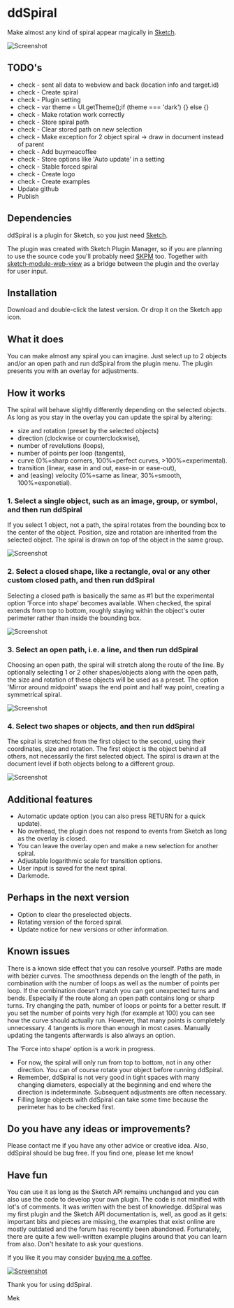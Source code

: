 # ddSpiral
Make almost any kind of spiral appear magically in [Sketch](https:www.sketch.com).

![Screenshot](repository_images/overlay.png)

## TODO's
- check - sent all data to webview and back (location info and target.id)
- check - Create spiral
- check - Plugin setting
- check - var theme = UI.getTheme();if (theme === 'dark') {} else {}
- check - Make rotation work correctly
- check - Store spiral path
- check - Clear stored path on new selection
- check - Make exception for 2 object spiral -> draw in document instead of parent
- check - Add buymeacoffee
- check - Store options like 'Auto update' in a setting
- check - Stable forced spiral
- check - Create logo
- check - Create examples
- Update github
- Publish

## Dependencies
ddSpiral is a plugin for Sketch, so you just need [Sketch](https://www.sketch.com).

The plugin was created with Sketch Plugin Manager, so if you are planning to use the source code you'll probably need [SKPM](https://github.com/skpm/skpm) too. Together with [sketch-module-web-view](https://github.com/skpm/sketch-module-web-view/tree/master/docs) as a bridge between the plugin and the overlay for user input.

## Installation
Download and double-click the latest version. Or drop it on the Sketch app icon. 

## What it does
You can make almost any spiral you can imagine. Just select up to 2 objects and/or an open path and run ddSpiral from the plugin menu. The plugin presents you with an overlay for adjustments.

## How it works
The spiral will behave slightly differently depending on the selected objects. As long as you stay in the overlay you can update the spiral by altering:
- size and rotation (preset by the selected objects)
- direction (clockwise or counterclockwise),
- number of revelutions (loops),
- number of points per loop (tangents),
- curve (0%=sharp corners, 100%=perfect curves, >100%=experimental).
- transition (linear, ease in and out, ease-in or ease-out),
- and (easing) velocity (0%=same as linear, 30%=smooth, 100%=exponetial).

### 1. Select a single object, such as an image, group, or symbol, and then run ddSpiral
If you select 1 object, not a path, the spiral rotates from the bounding box to the center of the object. Position, size and rotation are inherited from the selected object. The spiral is drawn on top of the object in the same group.

![Screenshot](repository_images/object.svg)

### 2. Select a closed shape, like a rectangle, oval or any other custom closed path, and then run ddSpiral
Selecting a closed path is basically the same as #1 but the experimental option 'Force into shape' becomes available. When checked, the spiral extends from top to bottom, roughly staying within the object's outer perimeter rather than inside the bounding box.

![Screenshot](repository_images/shape.svg)

### 3. Select an open path, i.e. a line, and then run ddSpiral
Choosing an open path, the spiral will stretch along the route of the line. By optionally selecting 1 or 2 other shapes/objects along with the open path, the size and rotation of these objects will be used as a preset. The option 'Mirror around midpoint' swaps the end point and half way point, creating a symmetrical spiral.

![Screenshot](repository_images/path.svg)

### 4. Select two shapes or objects, and then run ddSpiral
The spiral is stretched from the first object to the second, using their coordinates, size and rotation. The first object is the object behind all others, not necessarily the first selected object. The spiral is drawn at the document level if both objects belong to a different group.

![Screenshot](repository_images/objects.svg)

## Additional features
- Automatic update option (you can also press RETURN for a quick update).
- No overhead, the plugin does not respond to events from Sketch as long as the overlay is closed.
- You can leave the overlay open and make a new selection for another spiral.
- Adjustable logarithmic scale for transition options.
- User input is saved for the next spiral.
- Darkmode.

## Perhaps in the next version
- Option to clear the preselected objects.
- Rotating version of the forced spiral.
- Update notice for new versions or other information.

## Known issues
There is a known side effect that you can resolve yourself. Paths are made with bézier curves. The smoothness depends on the length of the path, in combination with the number of loops as well as the number of points per loop. If the combination doesn't match you can get unexpected turns and bends. Especially if the route along an open path contains long or sharp turns. Try changing the path, number of loops or points for a better result. If you set the number of points very high (for example at 100) you can see how the curve should actually run. However, that many points is completely unnecessary. 4 tangents is more than enough in most cases. Manually updating the tangents afterwards is also always an option.

The 'Force into shape' option is a work in progress.
- For now, the spiral will only run from top to bottom, not in any other direction. You can of course rotate your object before running ddSpiral.
- Remember, ddSpiral is not very good in tight spaces with many changing diameters, especially at the beginning and end where the direction is indeterminate. Subsequent adjustments are often necessary.
- Filling large objects with ddSpiral can take some time because the perimeter has to be checked first.

## Do you have any ideas or improvements?
Please contact me if you have any other advice or creative idea. Also, ddSpiral should be bug free. If you find one, please let me know! 

## Have fun
You can use it as long as the Sketch API remains unchanged and you can also use the code to develop your own plugin. The code is not minified with lot's of comments. It was written with the best of knowledge. ddSpiral was my first plugin and the Sketch API documentation is, well, as good as it gets: important bits and pieces are missing, the examples that exist online are mostly outdated and the forum has recently been abandoned. Fortunately, there are quite a few well-written example plugins around that you can learn from also. Don't hesitate to ask your questions.

If you like it you may consider [buying me a coffee](https://www.buymeacoffee.com/Mastermek).

[![Screenshot](repository_images/coffee.svg)](https://www.buymeacoffee.com/Mastermek)

Thank you for using ddSpiral.

Mek


